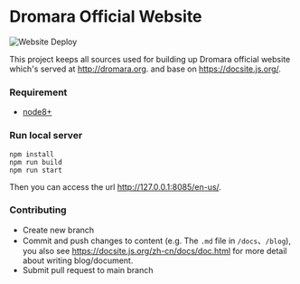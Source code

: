 # Dromara Official Website

![Website Deploy](https://github.com/dromara/website/workflows/Website%20Deploy/badge.svg)

This project keeps all sources used for building up Dromara official website which's served at http://dromara.org. and base on https://docsite.js.org/.

### Requirement

* [node8+](https://nodejs.org/en/)

### Run local server

```shell
npm install
npm run build
npm run start
```
Then you can access the url http://127.0.0.1:8085/en-us/.

### Contributing

* Create new branch
* Commit and push changes to content (e.g. The `.md` file in `/docs`、`/blog`), you also see https://docsite.js.org/zh-cn/docs/doc.html for more detail about writing blog/document.
* Submit pull request to main branch

